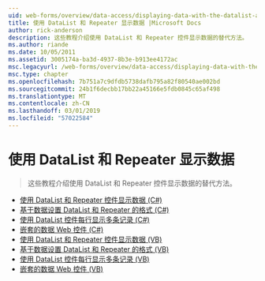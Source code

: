 ```yaml
---
uid: web-forms/overview/data-access/displaying-data-with-the-datalist-and-repeater/index
title: 使用 DataList 和 Repeater 显示数据 |Microsoft Docs
author: rick-anderson
description: 这些教程介绍使用 DataList 和 Repeater 控件显示数据的替代方法。
ms.author: riande
ms.date: 10/05/2011
ms.assetid: 3005174a-ba3d-4937-8b3e-b913ee4172ac
msc.legacyurl: /web-forms/overview/data-access/displaying-data-with-the-datalist-and-repeater
msc.type: chapter
ms.openlocfilehash: 7b751a7c9dfdb5738dafb795a82f80540ae002bd
ms.sourcegitcommit: 24b1f6decbb17bb22a45166e5fdb0845c65af498
ms.translationtype: MT
ms.contentlocale: zh-CN
ms.lasthandoff: 03/01/2019
ms.locfileid: "57022584"
---
```

<a name="displaying-data-with-the-datalist-and-repeater"></a>使用 DataList 和 Repeater 显示数据
====================
> 这些教程介绍使用 DataList 和 Repeater 控件显示数据的替代方法。


- [使用 DataList 和 Repeater 控件显示数据 (C#)](displaying-data-with-the-datalist-and-repeater-controls-cs.md)
- [基于数据设置 DataList 和 Repeater 的格式 (C#)](formatting-the-datalist-and-repeater-based-upon-data-cs.md)
- [使用 DataList 控件每行显示多条记录 (C#)](showing-multiple-records-per-row-with-the-datalist-control-cs.md)
- [嵌套的数据 Web 控件 (C#)](nested-data-web-controls-cs.md)
- [使用 DataList 和 Repeater 控件显示数据 (VB)](displaying-data-with-the-datalist-and-repeater-controls-vb.md)
- [基于数据设置 DataList 和 Repeater 的格式 (VB)](formatting-the-datalist-and-repeater-based-upon-data-vb.md)
- [使用 DataList 控件每行显示多条记录 (VB)](showing-multiple-records-per-row-with-the-datalist-control-vb.md)
- [嵌套的数据 Web 控件 (VB)](nested-data-web-controls-vb.md)
